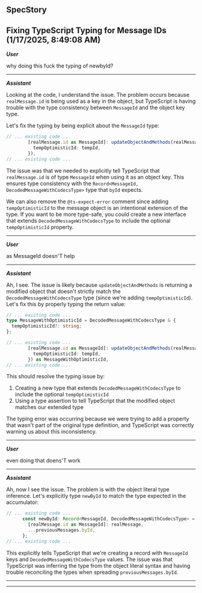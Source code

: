 ## SpecStory

## Fixing TypeScript Typing for Message IDs (1/17/2025, 8:49:08 AM)

_**User**_

why doing this fuck the typing of newbyId?

---

_**Assistant**_

Looking at the code, I understand the issue. The problem occurs because `realMessage.id` is being used as a key in the object, but TypeScript is having trouble with the type consistency between `MessageId` and the object key type.

Let's fix the typing by being explicit about the `MessageId` type:

```typescript:queries/use-conversation-messages-query.ts
// ... existing code ...
        [realMessage.id as MessageId]: updateObjectAndMethods(realMessage, {
          tempOptimisticId: tempId,
        }),
// ... existing code ...
```

The issue was that we needed to explicitly tell TypeScript that `realMessage.id` is of type `MessageId` when using it as an object key. This ensures type consistency with the `Record<MessageId, DecodedMessageWithCodecsType>` type that `byId` expects.

We can also remove the `@ts-expect-error` comment since adding `tempOptimisticId` to the message object is an intentional extension of the type. If you want to be more type-safe, you could create a new interface that extends `DecodedMessageWithCodecsType` to include the optional `tempOptimisticId` property.

---

_**User**_

as MessageId doesn'T help

---

_**Assistant**_

Ah, I see. The issue is likely because `updateObjectAndMethods` is returning a modified object that doesn't strictly match the `DecodedMessageWithCodecsType` type (since we're adding `tempOptimisticId`). Let's fix this by properly typing the return value:

```typescript:queries/use-conversation-messages-query.ts
// ... existing code ...
type MessageWithOptimisticId = DecodedMessageWithCodecsType & {
  tempOptimisticId?: string;
};

// ... existing code ...
        [realMessage.id as MessageId]: updateObjectAndMethods(realMessage, {
          tempOptimisticId: tempId,
        }) as MessageWithOptimisticId,
// ... existing code ...
```

This should resolve the typing issue by:
1. Creating a new type that extends `DecodedMessageWithCodecsType` to include the optional `tempOptimisticId`
2. Using a type assertion to tell TypeScript that the modified object matches our extended type

The typing error was occurring because we were trying to add a property that wasn't part of the original type definition, and TypeScript was correctly warning us about this inconsistency.

---

_**User**_

even doing that doens'T work 

---

_**Assistant**_

Ah, now I see the issue. The problem is with the object literal type inference. Let's explicitly type `newById` to match the type expected in the accumulator:

```typescript:queries/use-conversation-messages-query.ts
// ... existing code ...
      const newById: Record<MessageId, DecodedMessageWithCodecsType> = {
        [realMessage.id as MessageId]: realMessage,
        ...previousMessages.byId,
      };
// ... existing code ...
```

This explicitly tells TypeScript that we're creating a record with `MessageId` keys and `DecodedMessageWithCodecsType` values. The issue was that TypeScript was inferring the type from the object literal syntax and having trouble reconciling the types when spreading `previousMessages.byId`.

---



---

